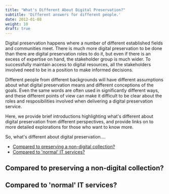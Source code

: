 ```yaml
---
title: "What's Different About Digital Preservation?"
subtitle: 'Different answers for different people.'
date: 2012-01-08
weight: 10
draft: true
---
```


Digital preservation happens where a number of different established fields and communities meet.  There is much more digital preservation to be done than there are digital preservation roles to do it, but even if there is an excess of expertise on hand, the stakeholder group is much wider.  To successfully maintain access to digital resources, all the stakeholders involved need to be in a position to make informed decisions.

Different people from different backgrounds will have different assumptions about what digital preservation means and different conceptions of the goals. Even the same words are often used in significantly different ways, and these different points of view can make it difficult to be clear about the  roles and resposibilities involved when delivering a digital preservation service.

Here, we provide brief introductions highlighting what's different about digital preservation from different perspectives, and provide links on to more detailed explorations for those who want to know more.

So, what's different about digital preservation....

<!-- MarkdownTOC autolink="true" -->

- [Compared to preserving a non-digital collection?](#compared-to-preserving-a-non-digital-collection)
- [Compared to 'normal' IT services?](#compared-to-normal-it-services)

<!-- /MarkdownTOC -->

## Compared to preserving a non-digital collection?

## Compared to 'normal' IT services?
